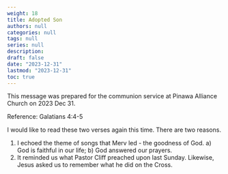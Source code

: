 ```yaml
---
weight: 18
title: Adopted Son
authors: null
categories: null
tags: null
series: null
description: 
draft: false
date: "2023-12-31"
lastmod: "2023-12-31"
toc: true
---
```


<!--more-->

This message was prepared for the communion service at Pinawa Alliance Church on 2023 Dec 31.

Reference: Galatians 4:4-5

I would like to read these two verses again this time.  There are two reasons. 
1) I echoed the theme of songs that Merv led - the goodness of God.  a) God is faithful in our life; b) God answered our prayers.
2) It reminded us what Pastor Cliff preached upon last Sunday.  Likewise, Jesus asked us to remember what he did on the Cross.

